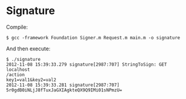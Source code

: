 Signature
=============

Compile:

    $ gcc -framework Foundation Signer.m Request.m main.m -o signature

And then execute:

    $ ./signature
    2012-11-08 15:39:33.279 signature[2987:707] StringToSign: GET
    localhost
    /action
    key1=val1&key2=val2
    2012-11-08 15:39:33.281 signature[2987:707] 5r0gdB0iNLjJ8fTuxJaGXIAgkteQX9Q9IMi01sNPmzU=

